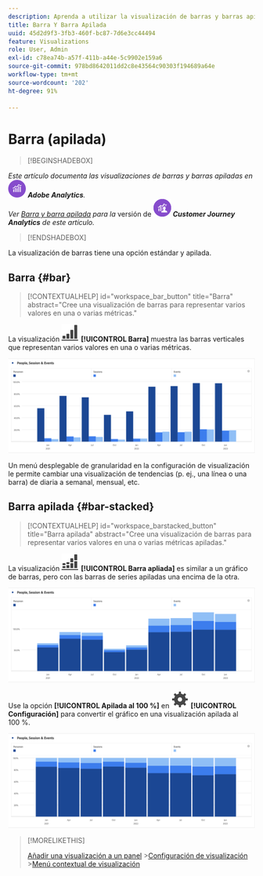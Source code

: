 ```yaml
---
description: Aprenda a utilizar la visualización de barras y barras apiladas en Analysis Workspace.
title: Barra Y Barra Apilada
uuid: 45d2d9f3-3fb3-460f-bc87-7d6e3cc44494
feature: Visualizations
role: User, Admin
exl-id: c78ea74b-a57f-411b-a44e-5c9902e159a6
source-git-commit: 978bd8642011dd2c8e43564c90303f194689a64e
workflow-type: tm+mt
source-wordcount: '202'
ht-degree: 91%

---
```


# Barra (apilada)

>[!BEGINSHADEBOX]

_Este artículo documenta las visualizaciones de barras y barras apiladas en_ ![Adobe Analytics](/help/assets/icons/AdobeAnalytics.svg) _&#x200B;**Adobe Analytics**._<br/>_Ver [Barra y barra apilada](https://experienceleague.adobe.com/es/docs/analytics-platform/using/cja-workspace/visualizations/bar) para la_ versión de ![CustomerJourneyAnalytics](/help/assets/icons/CustomerJourneyAnalytics.svg) _&#x200B;**Customer Journey Analytics** de este artículo._

>[!ENDSHADEBOX]

La visualización de barras tiene una opción estándar y apilada.

## Barra {#bar}

<!-- markdownlint-disable MD034 -->

>[!CONTEXTUALHELP]
>id="workspace_bar_button"
>title="Barra"
>abstract="Cree una visualización de barras para representar varios valores en una o varias métricas."

<!-- markdownlint-enable MD034 -->


La visualización ![GraphBarVertical](/help/assets/icons/GraphBarVertical.svg) **[!UICONTROL Barra]** muestra las barras verticales que representan varios valores en una o varias métricas.

![Visualización de barra vertical que muestra varias métricas, incluidas Vistas de página, Visitas, Entradas y Salidas.](assets/bar.png)

Un menú desplegable de granularidad en la configuración de visualización le permite cambiar una visualización de tendencias (p. ej., una línea o una barra) de diaria a semanal, mensual, etc.

## Barra apilada {#bar-stacked}

<!-- markdownlint-disable MD034 -->

>[!CONTEXTUALHELP]
>id="workspace_barstacked_button"
>title="Barra apilada"
>abstract="Cree una visualización de barras para representar varios valores en una o varias métricas apiladas."

<!-- markdownlint-enable MD034 -->


La visualización ![GraphBarVerticalStacked](/help/assets/icons/GraphBarVerticalStacked.svg) **[!UICONTROL Barra apliada]** es similar a un gráfico de barras, pero con las barras de series apiladas una encima de la otra.

![Gráfico de barras apiladas que muestra varias métricas.](assets/bar-stacked.png)

Use la opción **[!UICONTROL Apilada al 100 %]** en ![Configuración](/help/assets/icons/Setting.svg) **[!UICONTROL Configuración]** para convertir el gráfico en una visualización apilada al 100 %.

![Gráfico de barras apiladas al 100 %.](assets/bar-stacked100.png)

>[!MORELIKETHIS]
>
>[Añadir una visualización a un panel](/help/analyze/analysis-workspace/visualizations/freeform-analysis-visualizations.md#add-visualizations-to-a-panel)
>&#x200B;>[Configuración de visualización](/help/analyze/analysis-workspace/visualizations/freeform-analysis-visualizations.md#settings)
>&#x200B;>[Menú contextual de visualización](/help/analyze/analysis-workspace/visualizations/freeform-analysis-visualizations.md#context-menu)
>